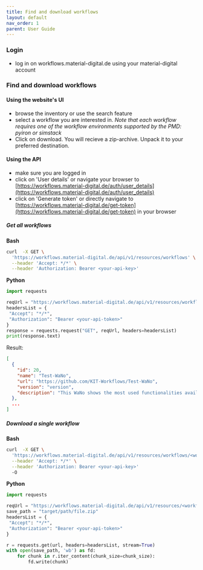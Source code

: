 ```yaml
---
title: Find and download workflows
layout: default
nav_order: 1
parent: User Guide
---
```



### Login
- log in on workflows.material-digital.de using your material-digital account

### Find and download workflows
#### Using the website's UI
- browse the inventory or use the search feature
- select a workflow you are interested in. *Note that each workflow requires one of the workflow environments supported by the PMD: pyiron or simstack*
- Click on download. You will recieve a zip-archive. Unpack it to your preferred destination.

#### Using the API
- make sure you are logged in
- click on 'User details' or navigate your browser to [https://workflows.material-digital.de/auth/user_details](https://workflows.material-digital.de/auth/user_details)
- click on 'Generate token' or directly navigate to [https://workflows.material-digital.de/get-token](https://workflows.material-digital.de/get-token) in your browser

##### Get all workflows
**Bash**
```bash
curl  -X GET \
  'https://workflows.material-digital.de/api/v1/resources/workflows' \
  --header 'Accept: */*' \
  --header 'Authorization: Bearer <your-api-key>'
```
**Python**
```python
import requests

reqUrl = "https://workflows.material-digital.de/api/v1/resources/workflows"
headersList = {
 "Accept": "*/*",
 "Authorization": "Bearer <your-api-token>" 
}
response = requests.request("GET", reqUrl, headers=headersList)
print(response.text)
```

Result:
```json
[
  {
    "id": 20,
    "name": "Test-WaNo",
    "url": "https://github.com/KIT-Workflows/Test-WaNo",
    "version": "version",
    "description": "This WaNo shows the most used functionalities available within the SimStack workflow framework."
  },
  ...
]
```

##### Download a single workflow
**Bash**
```bash
curl  -X GET \
  'https://workflows.material-digital.de/api/v1/resources/workflows/<workflow-id>' \
  --header 'Accept: */*' \
  --header 'Authorization: Bearer <your-api-key>'
  -O
```
**Python**
```python
import requests

reqUrl = "https://workflows.material-digital.de/api/v1/resources/<workflow-id>"
save_path = "target/path/file.zip"
headersList = {
 "Accept": "*/*",
 "Authorization": "Bearer <your-api-token>" 
}

r = requests.get(url, headers=headersList, stream=True)
with open(save_path, 'wb') as fd:
    for chunk in r.iter_content(chunk_size=chunk_size):
        fd.write(chunk)
```
